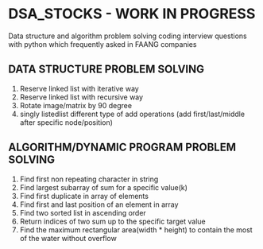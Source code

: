 # DSA_STOCKS - WORK IN PROGRESS
Data structure and algorithm problem solving coding interview questions with python which frequently asked in FAANG companies

## DATA STRUCTURE PROBLEM SOLVING
 1. Reserve linked list with iterative way
 2. Reserve linked list with recursive way
 3. Rotate image/matrix by 90 degree
 4. singly listedlist different type of add operations (add first/last/middle after specific node/position) 

## ALGORITHM/DYNAMIC PROGRAM PROBLEM SOLVING
  1. Find first non repeating character in string
  2. Find largest subarray of sum for a specific value(k)
  3. Find first duplicate in array of elements
  4. Find first and last position of an element in array
  5. Find two sorted list in ascending order
  6. Return indices of two sum up to the specific target value
  7. Find the maximum rectangular area(width * height) to contain the most of the water without overflow
  
